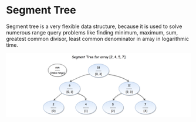 # Segment Tree

Segment tree is a very flexible data structure, because it is used to solve numerous range query problems like finding minimum, maximum, sum, greatest common divisor, least common denominator in array in logarithmic time.

![Segment Tree](img/segment_tree.png)